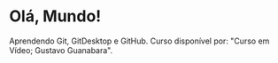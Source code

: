 # Olá, Mundo!
 Aprendendo Git, GitDesktop e GitHub.
 Curso disponível por: "Curso em Vídeo; Gustavo Guanabara".
